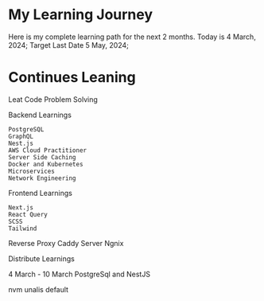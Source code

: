 # My Learning Journey
Here is my complete learning path for the next 2 months.
Today is 4 March, 2024; Target Last Date 5 May, 2024;

# Continues Leaning
Leat Code Problem Solving

Backend Learnings

    PostgreSQL
    GraphQL
    Nest.js
    AWS Cloud Practitioner
    Server Side Caching
    Docker and Kubernetes
    Microservices
    Network Engineering

Frontend Learnings

    Next.js
    React Query
    SCSS
    Tailwind

Reverse Proxy
    Caddy Server
    Ngnix

Distribute Learnings

4 March - 10 March PostgreSql and NestJS


nvm unalis default
